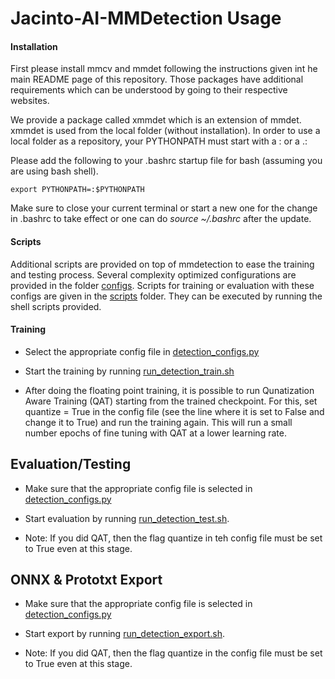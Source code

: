 # Jacinto-AI-MMDetection Usage

#### Installation
First please install mmcv and mmdet following the instructions given int he main README page of this repository. Those packages have additional requirements which can be understood by going to their respective websites. 

We provide a package called xmmdet which is an extension of mmdet. xmmdet is used from the local folder (without installation). In order to use a local folder as a repository, your PYTHONPATH must start with a : or a .: 

Please add the following to your .bashrc startup file for bash (assuming you are using bash shell). 
```
export PYTHONPATH=:$PYTHONPATH
```
Make sure to close your current terminal or start a new one for the change in .bashrc to take effect or one can do *source ~/.bashrc* after the update. 

#### Scripts
Additional scripts are provided on top of mmdetection to ease the training and testing process. Several complexity optimized configurations are provided in the folder [configs](../configs). Scripts for training or evaluation with these configs are given in the [scripts](../scripts) folder. They can be executed by running the shell scripts provided. 


#### Training
- Select the appropriate config file in [detection_configs.py](../scripts/detection_configs.py)

- Start the training by running [run_detection_train.sh](../run_detection_train.sh) 

- After doing the floating point training, it is possible to run Qunatization Aware Training (QAT) starting from the trained checkpoint. For this, set quantize = True in the config file (see the line where it is set to False and change it to True) and run the training again. This will run a small number epochs of fine tuning with QAT at a lower learning rate.


## Evaluation/Testing
- Make sure that the appropriate config file is selected in [detection_configs.py](../scripts/detection_configs.py)

- Start evaluation by running [run_detection_test.sh](../run_detection_test.sh).

- Note: If you did QAT, then the flag quantize in teh config file must be set to True even at this stage. 


## ONNX & Prototxt Export
- Make sure that the appropriate config file is selected in [detection_configs.py](../scripts/detection_configs.py)

- Start export by running [run_detection_export.sh](../run_detection_export.sh).

- Note: If you did QAT, then the flag quantize in the config file must be set to True even at this stage. 